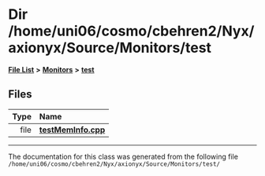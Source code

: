 
# Dir /home/uni06/cosmo/cbehren2/Nyx/axionyx/Source/Monitors/test


[**File List**](files.md) **>** [**Monitors**](dir_4fa83310393b8822261146acd1fffc8a.md) **>** [**test**](dir_80170d04f92b6d8c8d97635e5a71d14a.md)











## Files

| Type | Name |
| ---: | :--- |
| file | [**testMemInfo.cpp**](testMemInfo_8cpp.md) <br> |


















------------------------------
The documentation for this class was generated from the following file `/home/uni06/cosmo/cbehren2/Nyx/axionyx/Source/Monitors/test/`